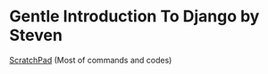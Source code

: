 # Gentle Introduction To Django by Steven

[ScratchPad](https://github.com/SeiryuZ/gentle_intro_to_django/blob/master/scratchpad.md) (Most of commands and codes)
